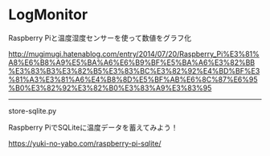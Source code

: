 # LogMonitor

Raspberry Piと温度湿度センサーを使って数値をグラフ化

http://mugimugi.hatenablog.com/entry/2014/07/20/Raspberry_Pi%E3%81%A8%E6%B8%A9%E5%BA%A6%E6%B9%BF%E5%BA%A6%E3%82%BB%E3%83%B3%E3%82%B5%E3%83%BC%E3%82%92%E4%BD%BF%E3%81%A3%E3%81%A6%E4%B8%8D%E5%BF%AB%E6%8C%87%E6%95%B0%E3%82%92%E3%82%B0%E3%83%A9%E3%83%95

------------------------------------      
store-sqlite.py

Raspberry PiでSQLiteに温度データを蓄えてみよう！

https://yuki-no-yabo.com/raspberry-pi-sqlite/
